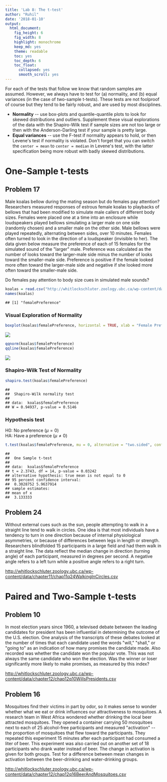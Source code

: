 ```yaml
---
title: 'Lab 8: The t-test'
author: "Ruhil"
date: '2018-01-10'
output:
  html_document:
    fig_height: 6
    fig_width: 8
    highlight: monochrome
    keep_md: yes
    theme: readable
    toc: yes
    toc_depth: 6
    toc_float:
      collapsed: yes
      smooth_scroll: yes
---
```




For each of the tests that follow we know that random samples are assumed. However, we always have to test for (a) normality, and (b) equal variances (in the case of two-sample t-tests). These tests are not foolproof of course but they tend to be fairly robust, and are used by most disciplines.  

* __Normality__ -- use box-plots and quantile-quantile plots to look for skewed distributions and outliers. Supplement these visual explorations of the data with the Shapiro-Wilk test if sample sizes are not too large or then with the Anderson-Darling test if your sample is pretty large.  
* __Equal variances__ -- use the F-test if normality appears to hold, or then Levene's test if normality is violated. Don't forget that you can switch the `center = mean` to `center = median` in Levene's test, with the latter specification being more robust with badly skewed  distributions. 


# One-Sample t-tests
## Problem 17
Male koalas bellow during the mating season but do females pay attention? Researchers measured responses of estrous female koalas to playbacks of bellows that had been modified to simulate male callers of different body sizes. Females were placed one at a time into an enclosure while loudspeakers played bellows simulating a larger male on one side (randomly chosen) and a smaller male on the other side. Male bellows were played repeatedly, alternating between sides, over 10 minutes. Females often turned to look in the direction of a loudspeaker (invisible to her). The data given below measure the preference of each of 15 females for the simulated sound of the "larger" male. Preference was calculated as the number of looks toward the larger-male side minus the number of looks toward the smaller-male side. Preference is positive if the female looked more often toward the larger-male side and negative if she looked more often toward the smaller-male side. 

Do females pay attention to body size cues in simulated male sounds? 


```r
koalas = read.csv("http://whitlockschluter.zoology.ubc.ca/wp-content/data/chapter11/chap11q17KoalaBellows.csv")
names(koalas)
```

```
## [1] "femalePreference"
```

### Visual Exploration of Normality

```r
boxplot(koalas$femalePreference, horizontal = TRUE, xlab = "Female Preference")
```

![](Lab08_files/figure-html/unnamed-chunk-2-1.png)<!-- -->

```r
qqnorm(koalas$femalePreference)
qqline(koalas$femalePreference)
```

![](Lab08_files/figure-html/unnamed-chunk-2-2.png)<!-- -->

### Shapiro-Wilk Test of Normality

```r
shapiro.test(koalas$femalePreference)
```

```
## 
## 	Shapiro-Wilk normality test
## 
## data:  koalas$femalePreference
## W = 0.94937, p-value = 0.5146
```
### Hypothesis test
H0: No preference ($\mu = 0$)  
HA: Have a preference ($\mu \neq 0$)  


```r
t.test(koalas$femalePreference, mu = 0, alternative = "two.sided", conf.level = 0.95)
```

```
## 
## 	One Sample t-test
## 
## data:  koalas$femalePreference
## t = 2.3743, df = 14, p-value = 0.03242
## alternative hypothesis: true mean is not equal to 0
## 95 percent confidence interval:
##  0.3028752 5.9637914
## sample estimates:
## mean of x 
##  3.133333
```

## Problem 24
Without external cues such as the sun, people attempting to walk in a straight line tend to walk in circles. One idea is that most individuals have a tendency to turn in one direction because of internal physiological asymmetries, or because of differences between legs in length or strength. Researchers blindfolded 15 participants in a large field and had them walk in a straight line. The data reflect the median change in direction (turning angle) of each participant, measured in degrees per second. A negative angle refers to a left turn while a positive angle refers to a right turn. 

http://whitlockschluter.zoology.ubc.ca/wp-content/data/chapter11/chap11q24WalkingInCircles.csv



# Paired and Two-Sample t-tests
## Problem 10 
In most election years since 1960, a televised debate between the leading candidates for president has been influential in determining the outcome of the U.S. election. One analysis of the transcripts of these debates looked at the number of times that each candidate used the words "will," "shall," or "going to" as an indication of how many promises the candidate made. Also recorded was whether the candidate won the popular vote. This was not always the same candidate who won the election. Was the winner or loser significantly more likely to make promises, as measured by this index? 

http://whitlockschluter.zoology.ubc.ca/wp-content/data/chapter12/chap12q10WillsPresidents.csv


## Problem 16
Mosquitoes find their victims in part by odor, so it makes sense to wonder whether what we eat or drink influences our attractiveness to mosquitoes. A research team in West Africa wondered whether drinking the local beer attracted mosquitoes. They opened a container carrying 50 mosquitoes next to each of 25 alcohol-free participants and measured "activation" -- the proportion of mosquitoes that flew toward the participants. They repeated this experiment 15 minutes after each participant had consumed a liter of beer. This experiment was also carried out on another set of 18 participants who drank water instead of beer. The change in activation is given for both groups. Test for a difference between mean changes in activation between the beer-drinking and water-drinking groups.  

http://whitlockschluter.zoology.ubc.ca/wp-content/data/chapter12/chap12q16BeerAndMosquitoes.csv






